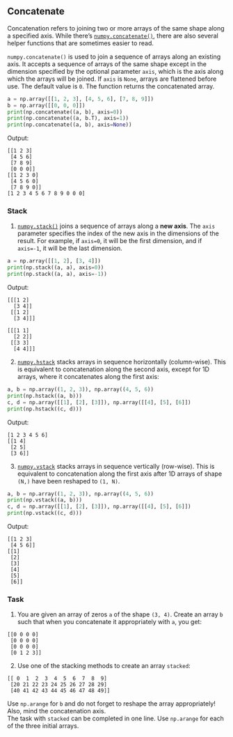 ## Concatenate

Concatenation refers to joining two or more arrays of the same shape along a specified axis.
While there’s [`numpy.concatenate()`](https://numpy.org/doc/stable/reference/generated/numpy.concatenate.html), there are also several helper functions 
that are sometimes easier to read.

`numpy.concatenate()` is used to join a sequence of arrays along an existing axis. It accepts 
a sequence of arrays of the same shape except in the dimension specified by the optional 
parameter `axis`, which is the axis along which the arrays will be joined. 
If `axis` is `None`, arrays are flattened before use. The default value is `0`. The function 
returns the concatenated array.

```python
a = np.array([[1, 2, 3], [4, 5, 6], [7, 8, 9]])
b = np.array([[0, 0, 0]])
print(np.concatenate((a, b), axis=0))
print(np.concatenate((a, b.T), axis=1))
print(np.concatenate((a, b), axis=None))
```
Output:
```text
[[1 2 3]
 [4 5 6]
 [7 8 9]
 [0 0 0]]
[[1 2 3 0]
 [4 5 6 0]
 [7 8 9 0]]
[1 2 3 4 5 6 7 8 9 0 0 0]
```
### Stack
1. [`numpy.stack()`](https://numpy.org/doc/stable/reference/generated/numpy.stack.html#numpy.stack) joins 
a sequence of arrays along a **new axis**. The `axis` parameter specifies the index of the new axis in 
the dimensions of the result. For example, if `axis=0`, it will be the first dimension, and if `axis=-1`,
it will be the last dimension.

```python
a = np.array([[1, 2], [3, 4]])
print(np.stack((a, a), axis=0))
print(np.stack((a, a), axis=-1))
```
Output:
```text
[[[1 2]
  [3 4]]
 [[1 2]
  [3 4]]]
  
[[[1 1]
  [2 2]]
 [[3 3]
  [4 4]]]
```
2. [`numpy.hstack`](https://numpy.org/doc/stable/reference/generated/numpy.hstack.html#numpy.hstack) stacks
arrays in sequence horizontally (column-wise).
This is equivalent to concatenation along the second axis, except for 1D arrays, where it concatenates along the first axis:
```python
a, b = np.array((1, 2, 3)), np.array((4, 5, 6))
print(np.hstack((a, b)))
c, d = np.array([[1], [2], [3]]), np.array([[4], [5], [6]])
print(np.hstack((c, d)))
```
Output:
```text
[1 2 3 4 5 6]
[[1 4]
 [2 5]
 [3 6]]
```
3. [`numpy.vstack`](https://numpy.org/doc/stable/reference/generated/numpy.vstack.html#numpy.vstack) stacks
arrays in sequence vertically (row-wise). This is equivalent to concatenation along the first axis after 
1D arrays of shape `(N,)` have been reshaped to `(1, N)`.
```python
a, b = np.array((1, 2, 3)), np.array((4, 5, 6))
print(np.vstack((a, b)))
c, d = np.array([[1], [2], [3]]), np.array([[4], [5], [6]])
print(np.vstack((c, d)))
```
Output:
```text
[[1 2 3]
 [4 5 6]]
[[1]
 [2]
 [3]
 [4]
 [5]
 [6]]
```

### Task
1. You are given an array of zeros `a` of the shape `(3, 4)`. Create an array `b` such that
when you concatenate it appropriately with `a`, you get:
```text
[[0 0 0 0]
 [0 0 0 0]
 [0 0 0 0]
 [0 1 2 3]]
```
2. Use one of the stacking methods to create an array `stacked`:
```text
[[ 0  1  2  3  4  5  6  7  8  9]
 [20 21 22 23 24 25 26 27 28 29]
 [40 41 42 43 44 45 46 47 48 49]]
```
<div class="hint">Use <code>np.arange</code> for <code>b</code> and do not forget to 
reshape the array appropriately! Also, mind the concatenation axis.</div>
<div class="hint">The task with <code>stacked</code> can be completed in one line. Use <code>np.arange</code> for
each of the three initial arrays.</div>